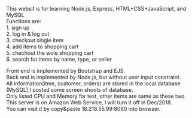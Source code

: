 This websit is for learning Node.js, Express, HTML+CSS+JavaScript, and MySQL  
Functions are:   
               1. sign up  
               2. log in & log out  
               3. checkout single item  
               4. add items to shopping cart  
               5. chechout the wole shopping cart  
               6. search for items by name, type, or seller  

Front end is implemented by Bootstrap and EJS.  
Back end is implemented by Node.js, but without user input constraint.   
All information(itme, customer, orders) are stored in the local database (MySQL),I posted some screen shoots of database.  
Only listed CPU and Memory for test, other items are same as these two.  
This server is on Amazon Web Service, I will turn it off in Dec/2018.  
You can visit it by copy&paste 18.218.55.99:8080 into browser.  
